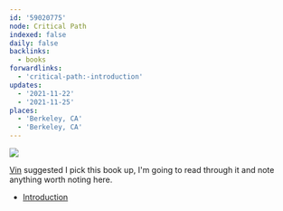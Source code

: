 ```yaml
---
id: '59020775'
node: Critical Path
indexed: false
daily: false
backlinks:
  - books
forwardlinks:
  - 'critical-path:-introduction'
updates:
  - '2021-11-22'
  - '2021-11-25'
places:
  - 'Berkeley, CA'
  - 'Berkeley, CA'
---
```

![](images/59020775/EFDPqudWKj.webp " ")

[Vin](https://futureland.tv/vin/) suggested I pick this book up, I'm going to read through it and note anything worth noting here. 


- [Introduction](critical-path:-introduction.md)
